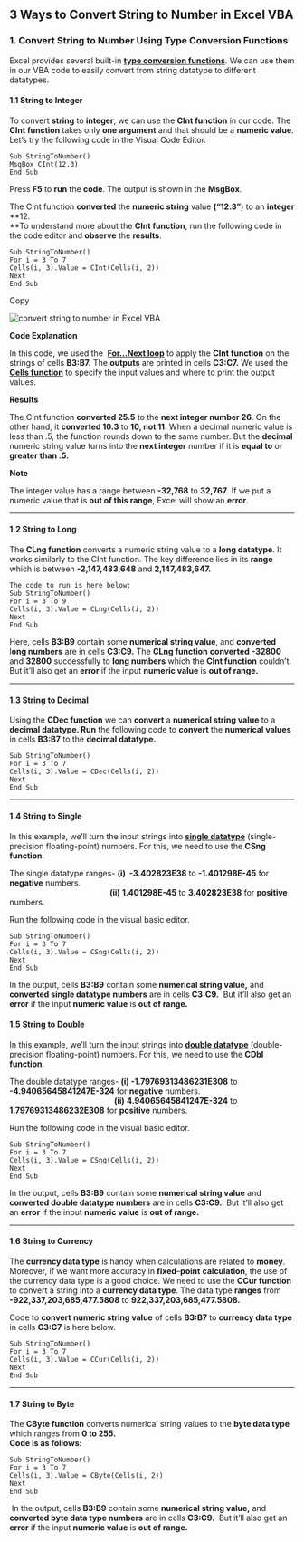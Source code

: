 ## **3 Ways to Convert String to Number in Excel VBA**

### **1\.** **Convert String to Number Using Type Conversion Functions**

Excel provides several built-in [**type conversion functions**](https://docs.microsoft.com/en-us/office/vba/language/concepts/getting-started/type-conversion-functions). We can use them in our VBA code to easily convert from string datatype to different datatypes.

#### **1.1 String to Integer**

To convert **string** to **integer**, we can use the **CInt function** in our code. The **CInt function** takes only **one argument** and that should be a **numeric value**. Let’s try the following code in the Visual Code Editor.

```visual-basic
Sub StringToNumber()
MsgBox CInt(12.3)
End Sub
```

Press **F5** to **run** the **code**. The output is shown in the **MsgBox**.


The CInt function **converted** the **numeric string** value **(“12.3”**) to an **integer** **12.  
**To understand more about the **CInt function**, run the following code in the code editor and **observe** the **results**.

```visual-basic
Sub StringToNumber()
For i = 3 To 7
Cells(i, 3).Value = CInt(Cells(i, 2))
Next
End Sub
```

Copy

![convert string to number in Excel VBA](https://www.exceldemy.com/wp-content/uploads/2022/03/convert-string-to-number-3.png)


**Code Explanation**

In this code, we used the  [](https://www.exceldemy.com/for-next-loop-excel-vba/)[**For…Next loop**](https://www.exceldemy.com/for-next-loop-excel-vba/) to apply the **CInt function** on the strings of cells **B3:B7.** The **outputs** are printed in cells **C3:C7.** We used the [**Cells function**](https://docs.microsoft.com/en-us/office/vba/api/excel.cells) to specify the input values and where to print the output values.

**Results**

The CInt function **converted 25.5** to the **next integer number 26**. On the other hand, it **converted 10.3** to **10, not 11**. When a decimal numeric value is less than .5, the function rounds down to the same number. But the **decimal** numeric string value turns into the **next integer** number if it is **equal to** or **greater than .5.**

**Note**

The integer value has a range between **\-32,768** to **32,767**. If we put a numeric value that is **out of this range**, Excel will show an **error**.


___

#### **1.2 String to Long**

The **CLng function** converts a numeric string value to a **long datatype**. It works similarly to the CInt function. The key difference lies in its **range** which is between **\-2,147,483,648** and **2,147,483,647.**

```
The code to run is here below:
Sub StringToNumber()
For i = 3 To 9
Cells(i, 3).Value = CLng(Cells(i, 2))
Next
End Sub
```


Here, cells **B3:B9** contain some **numerical string value**, and **converted** l**ong numbers** are in cells **C3:C9.** The **CLng function** **converted** **\-32800** and **32800** successfully to **long numbers** which the **CInt function** couldn’t. But it’ll also get an **error** if the input **numeric value** is **out of range.**
___

#### **1.3 String to Decimal**

Using the **CDec function** we can **convert** a **numerical string value** to a **decimal datatype. Run** the following code to **convert** the **numerical values** in cells **B3:B7** to the **decimal datatype.**

```visual-basic
Sub StringToNumber()
For i = 3 To 7
Cells(i, 3).Value = CDec(Cells(i, 2))
Next
End Sub
```
___

#### **1.4 String to Single**

In this example, we’ll turn the input strings into [**single datatype**](https://docs.microsoft.com/en-us/office/vba/language/reference/user-interface-help/single-data-type) (single-precision floating-point) numbers. For this, we need to use the **CSng function**.

The single datatype ranges- **(i)  -3.402823E38** to **\-1.401298E-45** for **negative** numbers.  
                                             **(ii)** **1.401298E-45** to **3.402823E38** for **positive** numbers.

Run the following code in the visual basic editor.

```visual-basic
Sub StringToNumber()
For i = 3 To 7
Cells(i, 3).Value = CSng(Cells(i, 2))
Next
End Sub
```


In the output, cells **B3:B9** contain some **numerical string value,** and **converted single datatype numbers** are in cells **C3:C9.**  But it’ll also get an **error** if the input **numeric value** is **out of range.**


#### **1.5 String to Double**

In this example, we’ll turn the input strings into [**double datatype**](https://docs.microsoft.com/en-us/office/vba/language/reference/user-interface-help/double-data-type) (double-precision floating-point) numbers. For this, we need to use the **CDbl function**.

The double datatype ranges- **(i) -1.79769313486231E308** to **\-4.94065645841247E-324** for **negative** numbers.  
                                               **(ii)** **4.94065645841247E-324** to **1.79769313486232E308** for **positive** numbers.

Run the following code in the visual basic editor.

```visual-basic
Sub StringToNumber()
For i = 3 To 7
Cells(i, 3).Value = CSng(Cells(i, 2))
Next
End Sub
```

In the output, cells **B3:B9** contain some **numerical string value** and **converted double datatype numbers** are in cells **C3:C9.**  But it’ll also get an **error** if the input **numeric value** is **out of range.**

___

#### **1.6 String to Currency**

The **currency data type** is handy when calculations are related to **money**. Moreover, if we want more accuracy in **fixed**–**point** **calculation**, the use of the currency data type is a good choice. We need to use the **CCur function** to convert a string into a **currency data type**. The data type **ranges** from **\-922,337,203,685,477.5808** to **922,337,203,685,477.5808.**

Code to **convert** **numeric string value** of cells **B3:B7** to **currency data type** in cells **C3:C7** is here below.

```visual-basic
Sub StringToNumber()
For i = 3 To 7
Cells(i, 3).Value = CCur(Cells(i, 2))
Next
End Sub
```
___

#### **1.7 String to Byte**

The **CByte function** converts numerical string values to the **byte data type** which ranges from **0 to 255.  
****Code** is as follows**:**

```visual-basic
Sub StringToNumber()
For i = 3 To 7
Cells(i, 3).Value = CByte(Cells(i, 2))
Next
End Sub
```

 In the output, cells **B3:B9** contain some **numerical string value,** and **converted byte data type numbers** are in cells **C3:C9.**  But it’ll also get an **error** if the input **numeric value** is **out of range.**